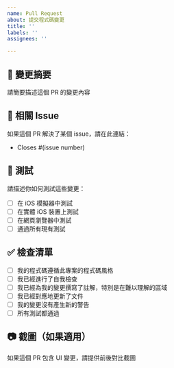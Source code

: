 ```yaml
---
name: Pull Request
about: 提交程式碼變更
title: ''
labels: ''
assignees: ''

---
```


## 📝 變更摘要

請簡要描述這個 PR 的變更內容

## 🔗 相關 Issue

如果這個 PR 解決了某個 issue，請在此連結：
- Closes #(issue number)

## 🧪 測試

請描述你如何測試這些變更：

- [ ] 在 iOS 模擬器中測試
- [ ] 在實體 iOS 裝置上測試  
- [ ] 在網頁瀏覽器中測試
- [ ] 通過所有現有測試

## ✅ 檢查清單

- [ ] 我的程式碼遵循此專案的程式碼風格
- [ ] 我已經進行了自我檢查
- [ ] 我已經為我的變更撰寫了註解，特別是在難以理解的區域
- [ ] 我已經對應地更新了文件
- [ ] 我的變更沒有產生新的警告
- [ ] 所有測試都通過

## 📷 截圖（如果適用）

如果這個 PR 包含 UI 變更，請提供前後對比截圖